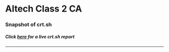 # Altech Class 2 CA
### Snapshot of crt.sh
##### Click [here](https://crt.sh/?q=783D2DC8CACADC88C464A1AFE5654B7F6E48DE9147B182A7284EBA160C2C8476) for a live crt.sh report

---

